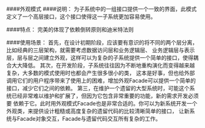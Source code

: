 ####外观模式
####说明：
    为子系统中的一组接口提供一个一致的界面，此模式定义了一个高层接口，这个接口使得这一子系统更加容易使用。
   
####特点：
    完美的体现了依赖倒转原则和迪米特法则
    
####使用场景：
    首先，在设计初期阶段，应该要有意识的将不同的两个层分离，比如经典的三层架构，就需要考虑数据访问层和业务逻辑层、
    业务逻辑层与表示层，层与层之间建立外观，这样可以为复杂的子系统提供一个简单的接口，使得耦合大大降低。
    其次，在开发阶段，子系统往往因为不断地重构演化而变得越来越复杂，大多数的模式使用时也都会产生很多很小的类，
    这本是好事，但也给外部调用它们的用户程序带来了使用上的困难，增加外观Facade可以提供一个简单的接口，减少它们之间的依赖。
    第三，在维护一个遗留的大型系统时，可能这个系统已经非常难以维护和扩展了，但因为它包含非常重要的功能，新的需求开发必须要
    依赖于它。此时用外观模式Facade也是非常合适的。你可以为新系统开发一个外观类，来提供设计粗糙或高度复杂的遗留代码的比较清晰简单的接口，
    让新系统与Facade对象交互，Facade与遗留代码交互所有复杂的工作。